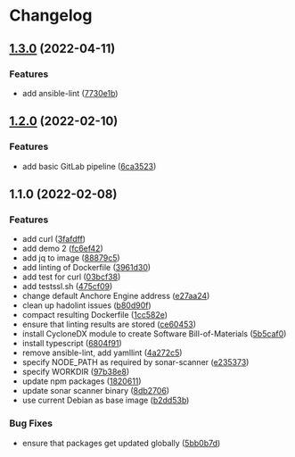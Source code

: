 # Changelog

## [1.3.0](https://git.go-forward.net:7722/tooling/tools-image/compare/1.2.0...1.3.0) (2022-04-11)

### Features

- add ansible-lint
  ([7730e1b](https://git.go-forward.net:7722/tooling/tools-image/commit/7730e1bf1771e49b1bb5e8091ccab9d1d4391cbe))

## [1.2.0](https://github.com/PeterMosmans/tools-image/compare/1.1.0...1.2.0) (2022-02-10)

### Features

- add basic GitLab pipeline
  ([6ca3523](https://github.com/PeterMosmans/tools-image/commit/6ca35234e875bd4d9b59a771e064a386b612cad2))

## 1.1.0 (2022-02-08)

### Features

- add curl
  ([3fafdff](https://github.com/PeterMosmans/tools-image/commit/3fafdff16fa8f9febacb50fccc9e2dba2683461f))
- add demo 2
  ([fc6ef42](https://github.com/PeterMosmans/tools-image/commit/fc6ef42bdf61276fd1d580fe3702252d58277132))
- add jq to image
  ([88879c5](https://github.com/PeterMosmans/tools-image/commit/88879c545721dbe5825ed00150149d37fa956074))
- add linting of Dockerfile
  ([3961d30](https://github.com/PeterMosmans/tools-image/commit/3961d306163ad7f2966e018483421bdae3484525))
- add test for curl
  ([03bcf38](https://github.com/PeterMosmans/tools-image/commit/03bcf38f251fdc07678e395ab15693f500059288))
- add testssl.sh
  ([475cf09](https://github.com/PeterMosmans/tools-image/commit/475cf0962fa9301d50d9cd0f2d783bbba3c5f940))
- change default Anchore Engine address
  ([e27aa24](https://github.com/PeterMosmans/tools-image/commit/e27aa2411b96f6e4fb9259341cd252c9e938d175))
- clean up hadolint issues
  ([b80d90f](https://github.com/PeterMosmans/tools-image/commit/b80d90f1bef98397f34193e135761f95982a408d))
- compact resulting Dockerfile
  ([1cc582e](https://github.com/PeterMosmans/tools-image/commit/1cc582e09f3ae244794712fff18459818c9be29c))
- ensure that linting results are stored
  ([ce60453](https://github.com/PeterMosmans/tools-image/commit/ce604533eecc323d3d175b73c7252f41065651b4))
- install CycloneDX module to create Software Bill-of-Materials
  ([5b5caf0](https://github.com/PeterMosmans/tools-image/commit/5b5caf054a0280913a44e98898f53be389429f99))
- install typescript
  ([6804f91](https://github.com/PeterMosmans/tools-image/commit/6804f912db5a301e987ddd78a7255027abd47199))
- remove ansible-lint, add yamllint
  ([4a272c5](https://github.com/PeterMosmans/tools-image/commit/4a272c574eba9310c906a8890e5fd27e1fbe2b06))
- specify NODE_PATH as required by sonar-scanner
  ([e235373](https://github.com/PeterMosmans/tools-image/commit/e23537347a9bfb805915af8be12387dfc42cb1c2))
- specify WORKDIR
  ([97b38e8](https://github.com/PeterMosmans/tools-image/commit/97b38e8ab92519f2df8a480566d0b958249a2b20))
- update npm packages
  ([1820611](https://github.com/PeterMosmans/tools-image/commit/18206115ece33070946cc8fa9e44bce0c50b3db5))
- update sonar scanner binary
  ([8db2706](https://github.com/PeterMosmans/tools-image/commit/8db270654b59f545db06e5f1d2e1b78993d7a1b3))
- use current Debian as base image
  ([b2dd53b](https://github.com/PeterMosmans/tools-image/commit/b2dd53b7405656fdd0f603ef32d98f32c9458bc5))

### Bug Fixes

- ensure that packages get updated globally
  ([5bb0b7d](https://github.com/PeterMosmans/tools-image/commit/5bb0b7dd70ca2fdf5b8556a735d0300220955ad6))
